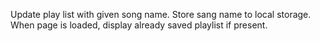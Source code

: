 Update play list with given song name.
Store sang name to local storage.
When page is loaded, display already saved playlist if present.
